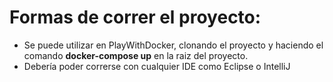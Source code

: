 # Formas de correr el proyecto:
* Se puede utilizar en PlayWithDocker, clonando el proyecto y haciendo el comando **docker-compose up** en la raiz del proyecto.
* Debería poder correrse con cualquier IDE como Eclipse o IntelliJ